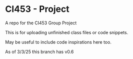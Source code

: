 # CI453 - Project
A repo for the CI453 Group Project

This is for uploading unfinished class files or code snippets.

May be useful to include code inspirations here too.

As of 3/3/25 this branch has v0.6
